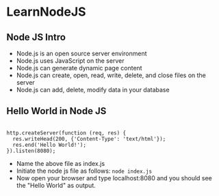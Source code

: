 # LearnNodeJS

## Node JS Intro
* Node.js is an open source server environment
* Node.js uses JavaScript on the server
* Node.js can generate dynamic page content
* Node.js can create, open, read, write, delete, and close files on the server
* Node.js can add, delete, modify data in your database

## Hello World in Node JS
```var http = require('http');

http.createServer(function (req, res) {
  res.writeHead(200, {'Content-Type': 'text/html'});
  res.end('Hello World!');
}).listen(8080);
```
* Name the above file as index.js
* Initiate the node js file as follows:
```node index.js```
* Now open your browser and type localhost:8080 and you should see the "Hello World" as output.

